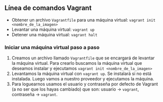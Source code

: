 ## Línea de comandos Vagrant

- Obtener un archivo `Vagrantfile` para una máquina virtual: `vagrant init <nombre_de_la_imagen>`
- Levantar una máquina virtual: `vagrant up`
- Detener una máquina virtual: `vagrant halt`

### Iniciar una máquina virtual paso a paso
1. Creamos un archivo llamado `Vagrantfile` que se encargará de levantar la máquina virtual. Para crearlo buscamos la máquina virtual que deseamos instalar y ejecutamos `vagrant init <nombre_de_la_imagen>`
2. Levantamos la máquina virtual con `vagrant up`. Se instalará si no está instalada. Luego vamos a nuestro proveedor y ejecutamos la máquina.
3. Para loguearnos usamos el usuario y contraseña por defecto de Vagrant (a no ser que los hayas cambiado) que son: usuario -> `vagrant`, contraseña -> `vagrant`.